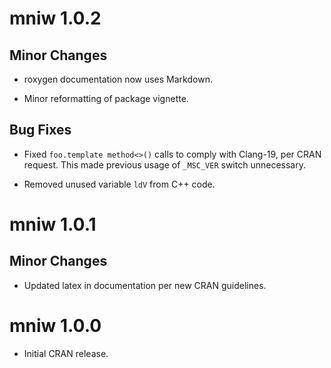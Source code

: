 # mniw 1.0.2

## Minor Changes

- roxygen documentation now uses Markdown.

- Minor reformatting of package vignette.

## Bug Fixes

- Fixed `foo.template method<>()` calls to comply with Clang-19, per CRAN request.  This made previous usage of `_MSC_VER` switch unnecessary.

- Removed unused variable `ldV` from C++ code.


# mniw 1.0.1

## Minor Changes

- Updated latex in documentation per new CRAN guidelines.

# mniw 1.0.0

- Initial CRAN release.
